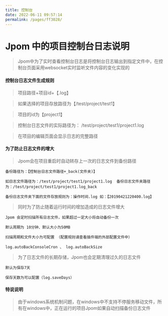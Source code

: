 ```yaml
---
title: 控制台
date: 2022-06-11 09:57:14
permalink: /pages/ff3028/
---
```

# Jpom 中的项目控制台日志说明

> Jpom中为了实时查看控制台日志是将控制台日志输出到指定文件中，在控制台页面采用websocket实时监听文件内容的变化实现的

#### 控制台日志文件生成规则

> 项目路径+项目id+【.log】

> 如果选择的项目存放路径为【/test/project/test1】

> 项目的id为【project1】

> 控制台日志文件的实际路径为： /test/project/test1/project1.log

> 在项目的编辑页面会显示日志的完整路径

#### 为了防止日志文件的增大

> Jpom会在项目重启时自动转存上一次的日志文件到备份路径
```    
备份路径为：【控制台日志文件路径+_back(文件夹)】
    
如日志文件路径为：/test/project/test1/project1.log  备份日志文件夹路径为：/test/project/test1/project1.log_back
    
备份日志文件夹下面的文件存放规则为：操作时间.log 如：【20190421220400.log】
```

> 同时为了防止随着运行时间的增加造成的日志文件增大
```
Jpom 会定时扫描所有日志文件，如果超过一定大小将自动备份一次

默认周期为 10分钟、默认大小为50MB

扫描周期和文件大小为可配置 （配置规则请查看插件端的外部配置文件中）

log.autoBackConsoleCron 、 log.autoBackSize  
```
> 为了日志文件的长期存储，Jpom也会定期清理过久的日志文件

```
默认为保存7天

保存天数为可以配置（log.saveDays）
```

#### 特说说明

> 由于windows系统机制问题，在windows中不支持不停服务移动文件，所有在windows中，正在运行的项目Jpom如果自动扫描备份日志文件